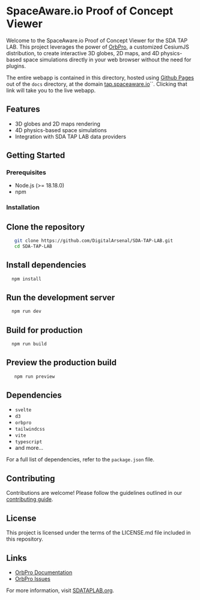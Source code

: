 # SpaceAware.io Proof of Concept Viewer

Welcome to the SpaceAware.io Proof of Concept Viewer for the SDA TAP LAB. This project leverages the power of [OrbPro](https://digitalarsenal.io/orbpro/), a customized CesiumJS distribution, to create interactive 3D globes, 2D maps, and 4D physics-based space simulations directly in your web browser without the need for plugins.

The entire webapp is contained in this directory, hosted using [Github Pages](https://pages.github.com/) out of the `docs` directory, at the domain [tap.spaceaware.io](https://tap.spaceaware.io)``.  Clicking that link will take you to the live webapp.

## Features

- 3D globes and 2D maps rendering
- 4D physics-based space simulations
- Integration with SDA TAP LAB data providers

## Getting Started

### Prerequisites

- Node.js (>= 18.18.0)
- npm

### Installation

## Clone the repository

```bash
   git clone https://github.com/DigitalArsenal/SDA-TAP-LAB.git
   cd SDA-TAP-LAB
```

## Install dependencies

```bash
  npm install
```

## Run the development server

```bash
  npm run dev
```

## Build for production

```bash
  npm run build
```

## Preview the production build

```bash
   npm run preview
```

## Dependencies

- `svelte`
- `d3`
- `orbpro`
- `tailwindcss`
- `vite`
- `typescript`
- and more...

For a full list of dependencies, refer to the `package.json` file.

## Contributing

Contributions are welcome! Please follow the guidelines outlined in our [contributing guide](CONTRIBUTING.md).

## License

This project is licensed under the terms of the LICENSE.md file included in this repository.

## Links

- [OrbPro Documentation](https://digitalarsenal.io/orbpro/documentation/)
- [OrbPro Issues](https://github.com/DigitalArsenal/OrbProJS/issues)

For more information, visit [SDATAPLAB.org](https://sdataplab.org).
